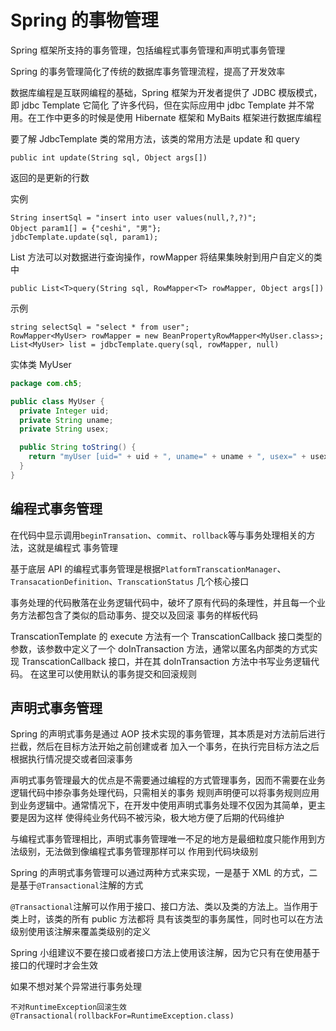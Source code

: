 # Spring 的事物管理

Spring 框架所支持的事务管理，包括编程式事务管理和声明式事务管理

Spring 的事务管理简化了传统的数据库事务管理流程，提高了开发效率

数据库编程是互联网编程的基础，Spring 框架为开发者提供了 JDBC 模版模式，即 jdbc Template 它简化
了许多代码，但在实际应用中 jdbc Template 并不常用。在工作中更多的时候是使用 Hibernate 框架和 MyBaits
框架进行数据库编程

要了解 JdbcTemplate 类的常用方法，该类的常用方法是 update 和 query

```
public int update(String sql, Object args[])
```

返回的是更新的行数

实例

```
String insertSql = "insert into user values(null,?,?)";
Object param1[] = {"ceshi", "男"};
jdbcTemplate.update(sql, param1);
```

List 方法可以对数据进行查询操作，rowMapper 将结果集映射到用户自定义的类中

```
public List<T>query(String sql, RowMapper<T> rowMapper, Object args[])
```

示例

```
string selectSql = "select * from user";
RowMapper<MyUser> rowMapper = new BeanPropertyRowMapper<MyUser.class>;
List<MyUser> list = jdbcTemplate.query(sql, rowMapper, null)
```

实体类 MyUser

```java
package com.ch5;

public class MyUser {
  private Integer uid;
  private String uname;
  private String usex;

  public String toString() {
    return "myUser [uid=" + uid + ", uname=" + uname + ", usex=" + usex + "]";
  }
}
```

## 编程式事务管理

在代码中显示调用`beginTransation`、`commit`、`rollback`等与事务处理相关的方法，这就是编程式
事务管理

基于底层 API 的编程式事务管理是根据`PlatformTranscationManager`、`TransacationDefinition`、`TranscationStatus`
几个核心接口

事务处理的代码散落在业务逻辑代码中，破坏了原有代码的条理性，并且每一个业务方法都包含了类似的启动事务、提交以及回滚
事务的样板代码

TranscationTemplate 的 execute 方法有一个 TranscationCallback 接口类型的参数，该参数中定义了一个 doInTransaction
方法，通常以匿名内部类的方式实现 TranscationCallback 接口，并在其 doInTransaction 方法中书写业务逻辑代码。
在这里可以使用默认的事务提交和回滚规则

## 声明式事务管理

Spring 的声明式事务是通过 AOP 技术实现的事务管理，其本质是对方法前后进行拦截，然后在目标方法开始之前创建或者
加入一个事务，在执行完目标方法之后根据执行情况提交或者回滚事务

声明式事务管理最大的优点是不需要通过编程的方式管理事务，因而不需要在业务逻辑代码中掺杂事务处理代码，只需相关的事务
规则声明便可以将事务规则应用到业务逻辑中。通常情况下，在开发中使用声明式事务处理不仅因为其简单，更主要是因为这样
使得纯业务代码不被污染，极大地方便了后期的代码维护

与编程式事务管理相比，声明式事务管理唯一不足的地方是最细粒度只能作用到方法级别，无法做到像编程式事务管理那样可以
作用到代码块级别

Spring 的声明式事务管理可以通过两种方式来实现，一是基于 XML 的方式，二是基于`@Transactional`注解的方式

`@Transactional`注解可以作用于接口、接口方法、类以及类的方法上。当作用于类上时，该类的所有 public 方法都将
具有该类型的事务属性，同时也可以在方法级别使用该注解来覆盖类级别的定义

Spring 小组建议不要在接口或者接口方法上使用该注解，因为它只有在使用基于接口的代理时才会生效

如果不想对某个异常进行事务处理

```
不对RuntimeException回滚生效
@Transactional(rollbackFor=RuntimeException.class)
```
